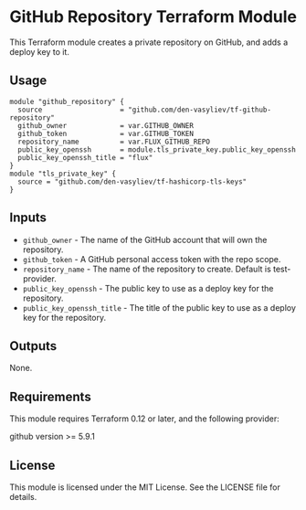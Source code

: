 # GitHub Repository Terraform Module

This Terraform module creates a private repository on GitHub, and adds a deploy key to it.

## Usage

```hcl
module "github_repository" {
  source                   = "github.com/den-vasyliev/tf-github-repository"
  github_owner             = var.GITHUB_OWNER
  github_token             = var.GITHUB_TOKEN
  repository_name          = var.FLUX_GITHUB_REPO
  public_key_openssh       = module.tls_private_key.public_key_openssh
  public_key_openssh_title = "flux"
}
module "tls_private_key" {
  source = "github.com/den-vasyliev/tf-hashicorp-tls-keys"
}
```

## Inputs

- `github_owner` - The name of the GitHub account that will own the repository.
- `github_token` - A GitHub personal access token with the repo scope.
- `repository_name` - The name of the repository to create. Default is test-provider.
- `public_key_openssh` - The public key to use as a deploy key for the repository.
- `public_key_openssh_title` - The title of the public key to use as a deploy key for the repository.

## Outputs

None.

## Requirements

This module requires Terraform 0.12 or later, and the following provider:

github version >= 5.9.1

## License

This module is licensed under the MIT License. See the LICENSE file for details.
